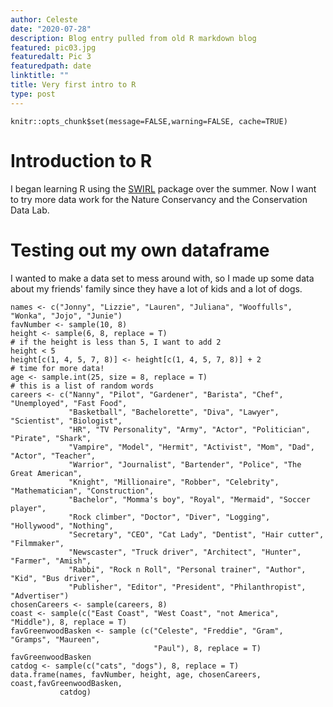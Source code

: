 ```yaml
---
author: Celeste
date: "2020-07-28"
description: Blog entry pulled from old R markdown blog
featured: pic03.jpg
featuredalt: Pic 3
featuredpath: date
linktitle: ""
title: Very first intro to R
type: post
---
```


```{r setup, include=FALSE}
knitr::opts_chunk$set(message=FALSE,warning=FALSE, cache=TRUE)
```


# Introduction to R

I began learning R using the [SWIRL](https://swirlstats.com/students.html) package over the summer. Now I want to try more data work for the Nature Conservancy and the Conservation Data Lab. 

# Testing out my own dataframe

I wanted to make a data set to mess around with, so I made up some data about my friends' family since they have a lot of kids and a lot of dogs.
```{r}
names <- c("Jonny", "Lizzie", "Lauren", "Juliana", "Wooffulls", "Wonka", "Jojo", "Junie")
favNumber <- sample(10, 8)
height <- sample(6, 8, replace = T)
# if the height is less than 5, I want to add 2
height < 5
height[c(1, 4, 5, 7, 8)] <- height[c(1, 4, 5, 7, 8)] + 2
# time for more data!
age <- sample.int(25, size = 8, replace = T)
# this is a list of random words
careers <- c("Nanny", "Pilot", "Gardener", "Barista", "Chef", "Unemployed", "Fast Food",
             "Basketball", "Bachelorette", "Diva", "Lawyer", "Scientist", "Biologist", 
             "HR", "TV Personality", "Army", "Actor", "Politician", "Pirate", "Shark", 
             "Vampire", "Model", "Hermit", "Activist", "Mom", "Dad", "Actor", "Teacher",
             "Warrior", "Journalist", "Bartender", "Police", "The Great American", 
             "Knight", "Millionaire", "Robber", "Celebrity", "Mathematician", "Construction",
             "Bachelor", "Momma's boy", "Royal", "Mermaid", "Soccer player", 
             "Rock climber", "Doctor", "Diver", "Logging", "Hollywood", "Nothing", 
             "Secretary", "CEO", "Cat Lady", "Dentist", "Hair cutter", "Filmmaker",
             "Newscaster", "Truck driver", "Architect", "Hunter", "Farmer", "Amish", 
             "Rabbi", "Rock n Roll", "Personal trainer", "Author", "Kid", "Bus driver",
             "Publisher", "Editor", "President", "Philanthropist", "Advertiser")
chosenCareers <- sample(careers, 8)
coast <- sample(c("East Coast", "West Coast", "not America", "Middle"), 8, replace = T)
favGreenwoodBasken <- sample (c("Celeste", "Freddie", "Gram", "Gramps", "Maureen",
                                "Paul"), 8, replace = T)
favGreenwoodBasken
catdog <- sample(c("cats", "dogs"), 8, replace = T)
data.frame(names, favNumber, height, age, chosenCareers, coast,favGreenwoodBasken,
           catdog)
````

